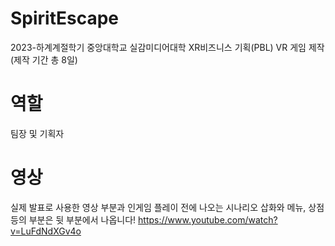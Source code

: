 # SpiritEscape

2023-하계계절학기 중앙대학교 실감미디어대학 XR비즈니스 기획(PBL)
VR 게임 제작 (제작 기간 총 8일)

# 역할

팀장 및 기획자

# 영상

실제 발표로 사용한 영상 부분과 인게임 플레이 전에 나오는 시나리오 삽화와 메뉴, 상점 등의 부분은 뒷 부분에서 나옵니다!
https://www.youtube.com/watch?v=LuFdNdXGv4o
